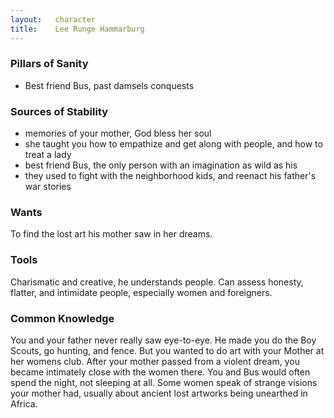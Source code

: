 ```yaml
---
layout:   character
title:    Lee Runge Hammarburg
---
```



### Pillars of Sanity ###
- Best friend Bus, past damsels conquests


### Sources of Stability ###
- memories of your mother, God bless her soul
- she taught you how to empathize and get along with people, and how to treat a lady
- best friend Bus, the only person with an imagination as wild as his
- they used to fight with the neighborhood kids, and reenact his father's war stories


### Wants ###
To find the lost art his mother saw in her dreams.


### Tools ###
Charismatic and creative, he understands people.
Can assess honesty, flatter, and intimidate people, especially women and foreigners.


### Common Knowledge ###
You and your father never really saw eye-to-eye.
He made you do the Boy Scouts, go hunting, and fence.
But you wanted to do art with your Mother at her womens club.
After your mother passed from a violent dream, you became intimately close with the women there.
You and Bus would often spend the night, not sleeping at all.
Some women speak of strange visions your mother had,
usually about ancient lost artworks being unearthed in Africa.















